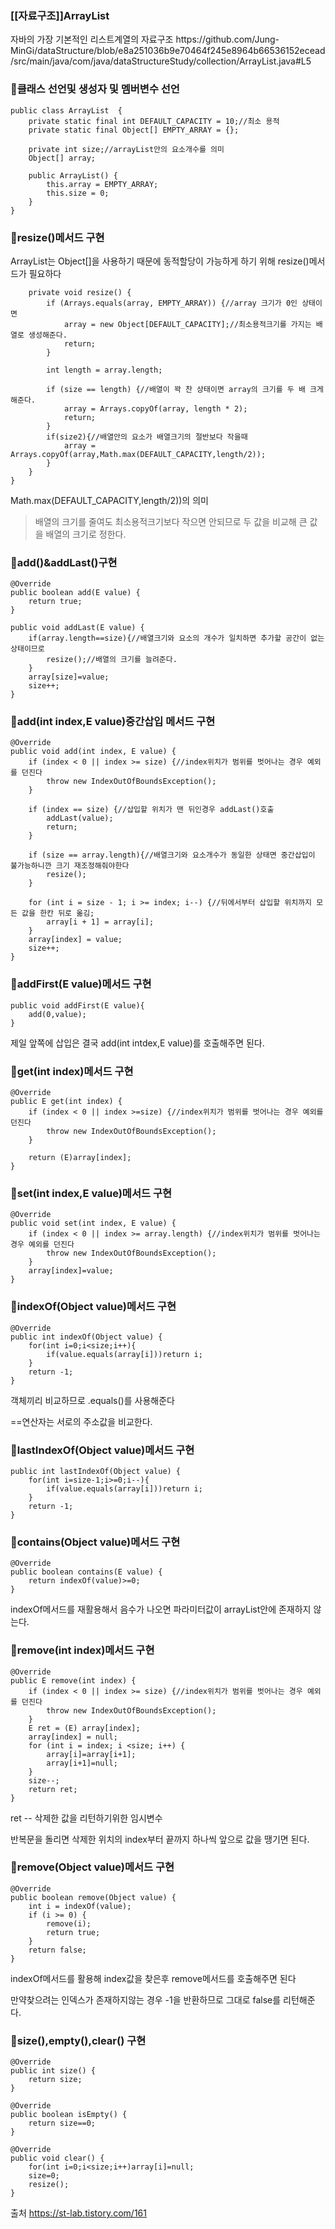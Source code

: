 <h3>[[자료구조]]ArrayList</h3>
자바의 가장 기본적인 리스트계열의 자료구조
https://github.com/Jung-MinGi/dataStructure/blob/e8a251036b9e70464f245e8964b66536152ecead/src/main/java/com/java/dataStructureStudy/collection/ArrayList.java#L5


<h3>🧐클래스 선언및 생성자 및 멤버변수 선언</h3>

```
public class ArrayList  {
    private static final int DEFAULT_CAPACITY = 10;//최소 용적
    private static final Object[] EMPTY_ARRAY = {};

    private int size;//arrayList안의 요소개수를 의미
    Object[] array;

    public ArrayList() {
        this.array = EMPTY_ARRAY;
        this.size = 0;
    }
}
```

<h3>🧐resize()메서드 구현</h3>

ArrayList는 Object[]을 사용하기 때문에 동적할당이 가능하게 하기 위해 resize()메서드가 필요하다
```
    private void resize() {
        if (Arrays.equals(array, EMPTY_ARRAY)) {//array 크기가 0인 상태이면 
            array = new Object[DEFAULT_CAPACITY];//최소용적크기를 가지는 배열로 생성해준다.
            return;
        }

        int length = array.length;

        if (size == length) {//배열이 꽉 찬 상태이면 array의 크기를 두 배 크게해준다.
            array = Arrays.copyOf(array, length * 2);
            return;
        }
        if(size2){//배열안의 요소가 배열크기의 절반보다 작을때
            array = Arrays.copyOf(array,Math.max(DEFAULT_CAPACITY,length/2));
        }
    }
}
```
Math.max(DEFAULT_CAPACITY,length/2))의 의미
> 배열의 크기를 줄여도 최소용적크기보다 작으면 안되므로 두 값을 비교해 큰 값을 배열의 크기로 정한다.

<h3>🧐add()&addLast()구현</h3>

```
@Override
public boolean add(E value) {
    return true;
}

public void addLast(E value) {
    if(array.length==size){//배열크기와 요소의 개수가 일치하면 추가할 공간이 없는상태이므로
        resize();//배열의 크기를 늘려준다.
    }
    array[size]=value;
    size++;
}
```
<h3>🧐add(int index,E value)중간삽입 메서드 구현</h3>

```
@Override
public void add(int index, E value) {
    if (index < 0 || index >= size) {//index위치가 범위를 벗어나는 경우 예외를 던진다
        throw new IndexOutOfBoundsException();
    }

    if (index == size) {//삽입할 위치가 맨 뒤인경우 addLast()호출
        addLast(value);
        return;
    }

    if (size == array.length){//배열크기와 요소개수가 동일한 상태면 중간삽입이 불가능하니깐 크기 재조정해줘야한다
        resize();
    }

    for (int i = size - 1; i >= index; i--) {//뒤에서부터 삽입할 위치까지 모든 값을 한칸 뒤로 옮김;
        array[i + 1] = array[i];
    }
    array[index] = value;
    size++;
}
```
<h3>🧐addFirst(E value)메서드 구현</h3>

```
public void addFirst(E value){
    add(0,value);
}
```
제일 앞쪽에 삽입은 결국 add(int intdex,E value)를 호출해주면 된다.

<h3>🧐get(int index)메서드 구현</h3>

```
@Override
public E get(int index) {
    if (index < 0 || index >=size) {//index위치가 범위를 벗어나는 경우 예외를 던진다
        throw new IndexOutOfBoundsException();
    }

    return (E)array[index];
}
```
<h3>🧐set(int index,E value)메서드 구현</h3>
  
```
@Override
public void set(int index, E value) {
    if (index < 0 || index >= array.length) {//index위치가 범위를 벗어나는 경우 예외를 던진다
        throw new IndexOutOfBoundsException();
    }
    array[index]=value;
}
```
<h3>🧐indexOf(Object value)메서드 구현</h3>

```
@Override
public int indexOf(Object value) {
    for(int i=0;i<size;i++){
        if(value.equals(array[i]))return i;
    }
    return -1;
}
```
객체끼리 비교하므로 .equals()를 사용해준다

==연산자는 서로의 주소값을 비교한다.

<h3>🧐lastIndexOf(Object value)메서드 구현</h3>

```
public int lastIndexOf(Object value) {
    for(int i=size-1;i>=0;i--){
        if(value.equals(array[i]))return i;
    }
    return -1;
}
```
<h3>🧐contains(Object value)메서드 구현</h3>
  
```
@Override
public boolean contains(E value) {
    return indexOf(value)>=0;
}
```

indexOf메서드를 재활용해서 음수가 나오면 파라미터값이 arrayList안에 존재하지 않는다.



<h3>🧐remove(int index)메서드 구현</h3>

```
@Override
public E remove(int index) {
    if (index < 0 || index >= size) {//index위치가 범위를 벗어나는 경우 예외를 던진다
        throw new IndexOutOfBoundsException();
    }
    E ret = (E) array[index];
    array[index] = null;
    for (int i = index; i <size; i++) {
        array[i]=array[i+1];
        array[i+1]=null;
    }
    size--;
    return ret;
}
```
ret -- 삭제한 값을 리턴하기위한 임시변수

반복문을 돌리면 삭제한 위치의 index부터 끝까지 하나씩 앞으로 값을 땡기면 된다.

<h3>🧐remove(Object value)메서드 구현</h3>

```
@Override
public boolean remove(Object value) {
    int i = indexOf(value);
    if (i >= 0) {
        remove(i);
        return true;
    }
    return false;
}
```
indexOf메서드를 활용해 index값을 찾은후 remove메서드를 호출해주면 된다

만약찾으려는 인덱스가 존재하지않는 경우 -1을 반환하므로 그대로 false를 리턴해준다.

<h3>🧐size(),empty(),clear() 구현</h3>

```
@Override
public int size() {
    return size;
}

@Override
public boolean isEmpty() {
    return size==0;
}

@Override
public void clear() {
    for(int i=0;i<size;i++)array[i]=null;
    size=0;
    resize();
}
```



출처 https://st-lab.tistory.com/161
